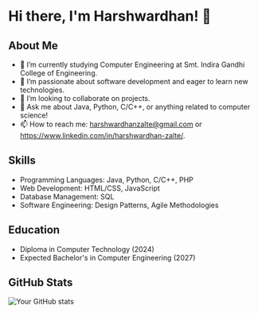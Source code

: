 # Hi there, I'm Harshwardhan! 👋

## About Me
- 🔭 I’m currently studying Computer Engineering at Smt. Indira Gandhi College of Engineering.
- 🌱 I’m passionate about software development and eager to learn new technologies.
- 👯 I’m looking to collaborate on projects.
- 💬 Ask me about Java, Python, C/C++, or anything related to computer science!
- 📫 How to reach me: harshwardhanzalte@gmail.com or https://www.linkedin.com/in/harshwardhan-zalte/.


## Skills
- Programming Languages: Java, Python, C/C++, PHP
- Web Development: HTML/CSS, JavaScript
- Database Management: SQL
- Software Engineering: Design Patterns, Agile Methodologies

## Education
- Diploma in Computer Technology (2024)
- Expected Bachelor's in Computer Engineering (2027)

## GitHub Stats
![Your GitHub stats](https://github-readme-stats.vercel.app/api?username=HarshwardhanZalte&show_icons=true&theme=radical)
